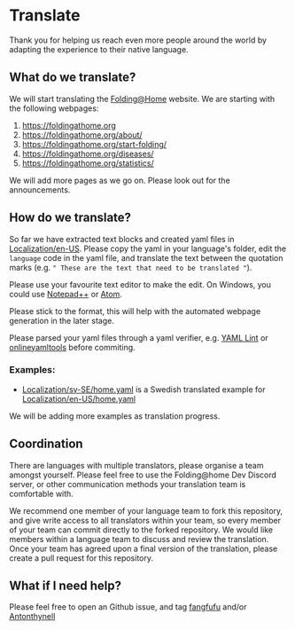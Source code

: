 # Translate

Thank you for helping us reach even more people around the world by adapting the
experience to their native language.

## What do we translate?

We will start translating the [Folding@Home](https://foldingathome.org) website.
We are starting with the following webpages: 

1. https://foldingathome.org
2. https://foldingathome.org/about/
3. https://foldingathome.org/start-folding/
4. https://foldingathome.org/diseases/
5. https://foldingathome.org/statistics/

We will add more pages as we go on. Please look out for the announcements.

## How do we translate? 
So far we have extracted text blocks and created yaml files in 
[Localization/en-US](Localization/en-US). Please copy the yaml in your 
language's folder, edit the ``language`` code in the yaml file, and
translate the text between the quotation marks 
(e.g. `` " These are the text that need to be translated " ``). 

Please use your favourite text editor to make the edit. On Windows, you could 
use [Notepad++](https://notepad-plus-plus.org/) or 
[Atom](https://atom.io/).

Please stick to the format, this will help with the automated webpage generation
in the later stage. 

Please parsed your yaml files through a yaml verifier, e.g. 
[YAML Lint](http://www.yamllint.com/) or 
[onlineyamltools](https://onlineyamltools.com/validate-yaml) before commiting.

### Examples:

- [Localization/sv-SE/home.yaml](Localization/sv-SE/home.yaml) is a Swedish
translated example for 
[Localization/en-US/home.yaml](Localization/en-US/home.yaml)

We will be adding more examples as translation progress. 

## Coordination
There are languages with multiple translators, please organise a team amongst
yourself. Please feel free to use the Folding@home Dev Discord server, or other
communication methods your translation team is comfortable with.

We recommend one member of your language team to fork this repository, and give
write access to all translators within your team, so every member of your team
can commit directly to the forked repository. We would like members within a
language team to discuss and review the translation. Once your team has agreed
upon a final version of the translation, please create a pull request for
this repository.

## What if I need help? 
Please feel free to open an Github issue, and tag 
[fangfufu](https://github.com/fangfufu/) and/or 
[Antonthynell](https://github.com/Antonthynell)
